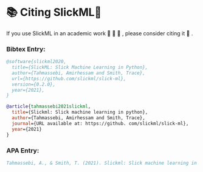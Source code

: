 📚 Citing SlickML🧞
====================

If you use SlickML in an academic work 📃 🧪 🧬 , please consider citing it 🙏 .

### Bibtex Entry:
```bib
@software{slickml2020,
  title={SlickML: Slick Machine Learning in Python},
  author={Tahmassebi, Amirhessam and Smith, Trace},
  url={https://github.com/slickml/slick-ml},
  version={0.2.0},
  year={2021},
}

@article{tahmassebi2021slickml,
  title={Slickml: Slick machine learning in python},
  author={Tahmassebi, Amirhessam and Smith, Trace},
  journal={URL available at: https://github. com/slickml/slick-ml},
  year={2021}
}
```

### APA Entry:
```bib
Tahmassebi, A., & Smith, T. (2021). Slickml: Slick machine learning in python. URL available at: https://github. com/slickml/slick-ml.
```
